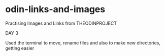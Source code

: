 # odin-links-and-images

Practising Images and Links from THEODINPROJECT

DAY 3

Used the terminal to move, rename files and also to make new directories, getting easier

